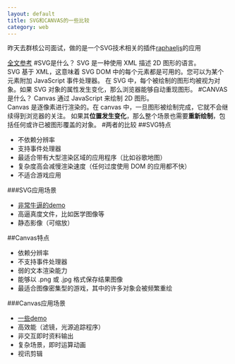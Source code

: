```yaml
---
layout: default
title: SVG和CANVAS的一些比较
category: web
---
```

昨天去群核公司面试，做的是一个SVG技术相关的插件[raphaeljs](http://raphaeljs.com/)的应用

[全文参考](http://msdn.microsoft.com/zh-tw/library/ie/gg193983\(v=vs.85\).aspx)
#SVG是什么？
SVG 是一种使用 XML 描述 2D 图形的语言。  
SVG 基于 XML，这意味着 SVG DOM 中的每个元素都是可用的。您可以为某个元素附加 JavaScript 事件处理器。
在 SVG 中，每个被绘制的图形均被视为对象。如果 SVG 对象的属性发生变化，那么浏览器能够自动重现图形。
#CANVAS是什么？
Canvas 通过 JavaScript 来绘制 2D 图形。  
Canvas 是逐像素进行渲染的。在 canvas 中，一旦图形被绘制完成，它就不会继续得到浏览器的关注。
如果其**位置发生变化**，那么整个场景也需要**重新绘制**，包括任何或许已被图形覆盖的对象。
#两者的比较
##SVG特点
+ 不依赖分辨率
+ 支持事件处理器
+ 最适合带有大型渲染区域的应用程序（比如谷歌地图）
+ 复杂度高会减慢渲染速度（任何过度使用 DOM 的应用都不快）
+ 不适合游戏应用

###SVG应用场景
+ [非常牛逼的demo](http://ie.microsoft.com/testdrive/Graphics/RealWorldDataAndDiagrams/Default.xhtml)
+ 高逼真度文件，比如医学图像等
+ 静态影像（可缩放）

##Canvas特点
+ 依赖分辨率
+ 不支持事件处理器
+ 弱的文本渲染能力
+ 能够以 .png 或 .jpg 格式保存结果图像
+ 最适合图像密集型的游戏，其中的许多对象会被频繁重绘

###Canvas应用场景
+ [一些demo](http://ie.microsoft.com/testdrive/Graphics/RealWorldDataAndDiagrams/Default.xhtml)
+ 高效能（滤镜，光源追踪程序）
+ 非交互即时资料输出
+ 复杂场景，即时运算动画
+ 视讯剪辑


